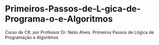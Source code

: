 # Primeiros-Passos-de-L-gica-de-Programa-o-e-Algoritmos
Curso de C#, por Professor Dr. Nelio Alves. Primeiros Passos de Lógica de Programação e Algoritmos
